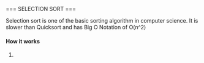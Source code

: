 === SELECTION SORT ===

Selection sort is one of the basic sorting algorithm in computer science.
It is slower than Quicksort and has Big O Notation of O(n^2)

#### How it works
1. 

